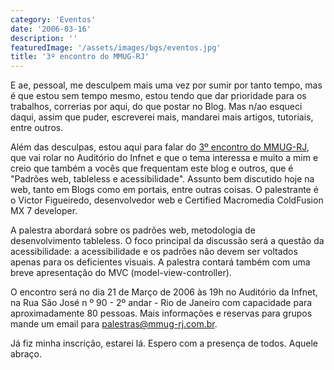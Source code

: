 ```yaml
---
category: 'Eventos'
date: '2006-03-16'
description: ''
featuredImage: '/assets/images/bgs/eventos.jpg'
title: '3º encontro do MMUG-RJ'
---
```


E ae, pessoal, me desculpem mais uma vez por sumir por tanto tempo, mas é que estou sem tempo mesmo, estou tendo que dar prioridade para os trabalhos, correrias por aqui, do que postar no Blog. Mas n/ao esqueci daqui, assim que puder, escreverei mais, mandarei mais artigos, tutoriais, entre outros.

Além das desculpas, estou aqui para falar do [3º encontro do MMUG-RJ](http://www.mmug-rj.com.br/atividades.cfm), que vai rolar no Auditório do Infnet e que o tema interessa e muito a mim e creio que também a vocês que frequentam este blog e outros, que é "Padrões web, tableless e acessibilidade". Assunto bem discutido hoje na web, tanto em Blogs como em portais, entre outras coisas. O palestrante é o Victor Figueiredo, desenvolvedor web e Certified Macromedia ColdFusion MX 7 developer.

A palestra abordará sobre os padrões web, metodologia de desenvolvimento tableless. O foco principal da discussão será a questão da acessibilidade: a acessibilidade e os padrões não devem ser voltados apenas para os deficientes visuais. A palestra contará também com uma breve apresentação do MVC (model-view-controller).

O encontro será no dia 21 de Março de 2006 às 19h no Auditório da Infnet, na Rua São José n º 90 - 2º andar - Rio de Janeiro com capacidade para aproximadamente 80 pessoas. Mais informações e reservas para grupos mande um email para palestras@mmug-rj.com.br.

Já fiz minha inscrição, estarei lá. Espero com a presença de todos. Aquele abraço.
